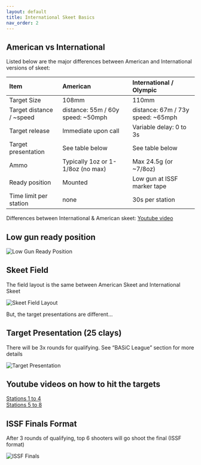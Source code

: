 ```yaml
---
layout: default
title: International Skeet Basics
nav_order: 2
---
```


## American vs International

Listed below are the major differences between American and International versions of skeet:

| Item                          | American                                     | International / Olympic                      |
|:-------------                 |:----------------------                       |:------------------------                     |
| Target Size                   | 108mm                                        | 110mm                                        |
| Target distance <BR> / ~speed | distance: 55m / 60y <BR> speed: ~50mph       | distance: 67m / 73y <BR> speed: ~65mph       |
| Target release                | Immediate upon call                          | Variable delay: 0 to 3s                      |
| Target presentation           | See table below                              | See table below                              |
| Ammo                          | Typically 1oz or 1-1/8oz (no max)            | Max 24.5g (or ~7/8oz)                        |
| Ready position                | Mounted                                      | Low gun at ISSF marker tape                  |
| Time limit per station        | none                                         | 30s per station                              |

Differences between International & American skeet: <a href="https://youtu.be/ys4jWLHxxic?si=1apMiIY_-SvS21VA" target="_blank" rel="noreferrer noopener">Youtube video</a>

## Low gun ready position

![Low Gun Ready Position]({{site.baseurl}}/assets/images/low-gun.jpg)

## Skeet Field

The field layout is the same between American Skeet and International Skeet

![Skeet Field Layout]({{site.baseurl}}/assets/images/skeet-field.jpg)

But, the target presentations are different…

## Target Presentation (25 clays)

There will be 3x rounds for qualifying. See “BASiC League” section for more details

![Target Presentation]({{site.baseurl}}/assets/images/intl-target-new.jpg)

## Youtube videos on how to hit the targets
<a href="https://www.youtube.com/watch?v=p7POQy-bHKM&t=254s" target="_blank" rel="noreferrer noopener">Stations 1 to 4</a> <BR>
<a href="https://www.youtube.com/watch?v=DIrjLIvQODQ&t=294s" target="_blank" rel="noreferrer noopener">Stations 5 to 8</a>

## ISSF Finals Format

After 3 rounds of qualifying, top 6 shooters will go shoot the final (ISSF format)

![ISSF Finals]({{site.baseurl}}/assets/images/ISSF-finals-updated.jpg)
